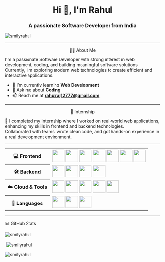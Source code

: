 <h1 align="center">Hi 👋, I'm Rahul</h1>
<h3 align="center">A passionate Software Developer from India</h3>



<p align="left"> 
  <img src="https://komarev.com/ghpvc/?username=smilyrahul&label=Profile%20views&color=0e75b6&style=flat" alt="smilyrahul" /> 
</p>

---

<p align="center" > 🙋‍♂️ About Me</p>

I'm a passionate Software Developer with strong interest in web development, coding, and building meaningful software solutions.  
Currently, I'm exploring modern web technologies to create efficient and interactive applications.

- 🌱 I’m currently learning **Web Development**
- 💬 Ask me about **Coding**
- 📫 Reach me at **rahulraj12777@gmail.com**

---

<p align="center"> 💼 Internship</p>

💼 I completed my internship where I worked on real-world web applications, enhancing my skills in frontend and backend technologies.  
Collaborated with teams, wrote clean code, and got hands-on experience in a real development environment.

---

<table>
  <tr>
    <th>💻 Frontend</th>
    <td>
      <img src="https://cdn.jsdelivr.net/gh/devicons/devicon/icons/react/react-original.svg" width="40" height="40"/>
      <img src="https://cdn.jsdelivr.net/gh/devicons/devicon/icons/nextjs/nextjs-original.svg" width="40" height="40"/>
      <img src="https://cdn.jsdelivr.net/gh/devicons/devicon/icons/typescript/typescript-original.svg" width="40" height="40"/>
      <img src="https://cdn.jsdelivr.net/gh/devicons/devicon/icons/javascript/javascript-original.svg" width="40" height="40"/>
      <img src="https://cdn.jsdelivr.net/gh/devicons/devicon/icons/html5/html5-original.svg" width="40" height="40"/>
      <img src="https://cdn.jsdelivr.net/gh/devicons/devicon/icons/css3/css3-original.svg" width="40" height="40"/>
      <img src="https://www.svgrepo.com/show/374118/tailwind.svg" width="40" height="40"/>
    </td>
  </tr>
  <tr>
    <th>🛠️ Backend</th>
    <td>
      <img src="https://cdn.jsdelivr.net/gh/devicons/devicon/icons/nodejs/nodejs-original.svg" width="40" height="40"/>
      <img src="https://cdn.jsdelivr.net/gh/devicons/devicon/icons/express/express-original.svg" width="40" height="40"/>
      <img src="https://cdn.jsdelivr.net/gh/devicons/devicon/icons/mongodb/mongodb-original.svg" width="40" height="40"/>
      <img src="https://cdn.jsdelivr.net/gh/devicons/devicon/icons/mysql/mysql-original.svg" width="40" height="40"/>
    </td>
  </tr>
  <tr>
    <th>☁️ Cloud & Tools</th>
    <td>
      <img src="https://cdn.jsdelivr.net/gh/devicons/devicon/icons/git/git-original.svg" width="40" height="40"/>
      <img src="https://cdn.jsdelivr.net/gh/devicons/devicon/icons/figma/figma-original.svg" width="40" height="40"/>
      <img src="https://www.vectorlogo.zone/logos/vercel/vercel-icon.svg" width="40" height="40"/>
      <img src="https://cdn.jsdelivr.net/gh/devicons/devicon/icons/firebase/firebase-plain.svg" width="40" height="40"/>
      <img src="https://cdn.jsdelivr.net/gh/devicons/devicon/icons/amazonwebservices/amazonwebservices-original.svg" width="40" height="40"/>
    </td>
  </tr>
  <tr>
    <th>🧠 Languages</th>
    <td>
      <img src="https://cdn.jsdelivr.net/gh/devicons/devicon/icons/python/python-original.svg" width="40" height="40"/>
      <img src="https://cdn.jsdelivr.net/gh/devicons/devicon/icons/java/java-original.svg" width="40" height="40"/>
      <img src="https://cdn.jsdelivr.net/gh/devicons/devicon/icons/c/c-original.svg" width="40" height="40"/>
    </td>
  </tr>
</table>


---

<p align="left" display= "display flex"> 📊 GitHub Stats</p>

<p><img align="leftr" src="https://github-readme-stats.vercel.app/api/top-langs?username=smilyrahul&show_icons=true&locale=en&layout=compact" alt="smilyrahul" /></p>

<p>&nbsp;<img align="center" src="https://github-readme-stats.vercel.app/api?username=smilyrahul&show_icons=true&locale=en" alt="smilyrahul" /></p>

<p><img align="center" src="https://github-readme-streak-stats.herokuapp.com/?user=smilyrahul&" alt="smilyrahul" /></p>
